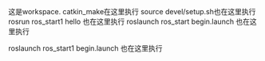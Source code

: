 这是workspace.
catkin_make在这里执行
source devel/setup.sh也在这里执行
rosrun ros_start1 hello 也在这里执行
roslaunch ros_start begin.launch 也在这里执行

roslaunch ros_start1 begin.launch 也在这里执行